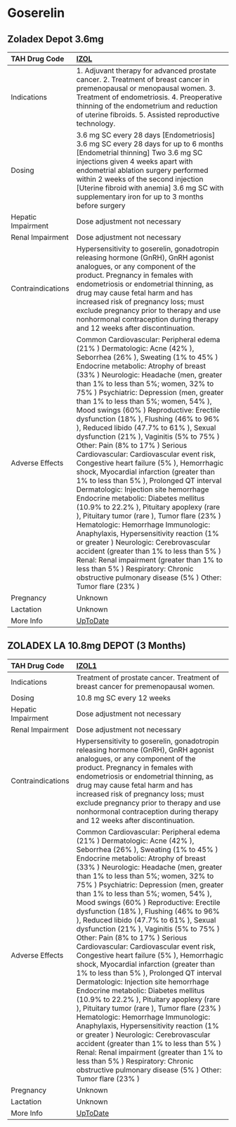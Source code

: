 # Goserelin

## Zoladex Depot 3.6mg

| TAH Drug Code      | [IZOL](https://www.tahsda.org.tw/drugs/hissearch.php?drug_code=IZOL)                                                                                                                                                                                                                                                                                                                                                                                                                                                                                                                                                                                                                                                                                                                                                                                                                                                                                                                                                                                                                                                                                                                                             |
|:-------------------|:-----------------------------------------------------------------------------------------------------------------------------------------------------------------------------------------------------------------------------------------------------------------------------------------------------------------------------------------------------------------------------------------------------------------------------------------------------------------------------------------------------------------------------------------------------------------------------------------------------------------------------------------------------------------------------------------------------------------------------------------------------------------------------------------------------------------------------------------------------------------------------------------------------------------------------------------------------------------------------------------------------------------------------------------------------------------------------------------------------------------------------------------------------------------------------------------------------------------|
| Indications        | 1. Adjuvant therapy for advanced prostate cancer. 2. Treatment of breast cancer in premenopausal or menopausal women. 3. Treatment of endometriosis. 4. Preoperative thinning of the endometrium and reduction of uterine fibroids. 5. Assisted reproductive technology.                                                                                                                                                                                                                                                                                                                                                                                                                                                                                                                                                                                                                                                                                                                                                                                                                                                                                                                                         |
| Dosing             | 3.6 mg SC every 28 days [Endometriosis] 3.6 mg SC every 28 days for up to 6 months [Endometrial thinning] Two 3.6 mg SC injections given 4 weeks apart with endometrial ablation surgery performed within 2 weeks of the second injection [Uterine fibroid with anemia] 3.6 mg SC with supplementary iron for up to 3 months before surgery                                                                                                                                                                                                                                                                                                                                                                                                                                                                                                                                                                                                                                                                                                                                                                                                                                                                      |
| Hepatic Impairment | Dose adjustment not necessary                                                                                                                                                                                                                                                                                                                                                                                                                                                                                                                                                                                                                                                                                                                                                                                                                                                                                                                                                                                                                                                                                                                                                                                    |
| Renal Impairment   | Dose adjustment not necessary                                                                                                                                                                                                                                                                                                                                                                                                                                                                                                                                                                                                                                                                                                                                                                                                                                                                                                                                                                                                                                                                                                                                                                                    |
| Contraindications  | Hypersensitivity to goserelin, gonadotropin releasing hormone (GnRH), GnRH agonist analogues, or any component of the product. Pregnancy in females with endometriosis or endometrial thinning, as drug may cause fetal harm and has increased risk of pregnancy loss; must exclude pregnancy prior to therapy and use nonhormonal contraception during therapy and 12 weeks after discontinuation.                                                                                                                                                                                                                                                                                                                                                                                                                                                                                                                                                                                                                                                                                                                                                                                                              |
| Adverse Effects    | Common Cardiovascular: Peripheral edema (21% ) Dermatologic: Acne (42% ), Seborrhea (26% ), Sweating (1% to 45% ) Endocrine metabolic: Atrophy of breast (33% ) Neurologic: Headache (men, greater than 1% to less than 5%; women, 32% to 75% ) Psychiatric: Depression (men, greater than 1% to less than 5%; women, 54% ), Mood swings (60% ) Reproductive: Erectile dysfunction (18% ), Flushing (46% to 96% ), Reduced libido (47.7% to 61% ), Sexual dysfunction (21% ), Vaginitis (5% to 75% ) Other: Pain (8% to 17% ) Serious Cardiovascular: Cardiovascular event risk, Congestive heart failure (5% ), Hemorrhagic shock, Myocardial infarction (greater than 1% to less than 5% ), Prolonged QT interval Dermatologic: Injection site hemorrhage Endocrine metabolic: Diabetes mellitus (10.9% to 22.2% ), Pituitary apoplexy (rare ), Pituitary tumor (rare ), Tumor flare (23% ) Hematologic: Hemorrhage Immunologic: Anaphylaxis, Hypersensitivity reaction (1% or greater ) Neurologic: Cerebrovascular accident (greater than 1% to less than 5% ) Renal: Renal impairment (greater than 1% to less than 5% ) Respiratory: Chronic obstructive pulmonary disease (5% ) Other: Tumor flare (23% ) |
| Pregnancy          | Unknown                                                                                                                                                                                                                                                                                                                                                                                                                                                                                                                                                                                                                                                                                                                                                                                                                                                                                                                                                                                                                                                                                                                                                                                                          |
| Lactation          | Unknown                                                                                                                                                                                                                                                                                                                                                                                                                                                                                                                                                                                                                                                                                                                                                                                                                                                                                                                                                                                                                                                                                                                                                                                                          |
| More Info          | [UpToDate](https://www.uptodate.com/contents/goserelin-drug-information)                                                                                                                                                                                                                                                                                                                                                                                                                                                                                                                                                                                                                                                                                                                                                                                                                                                                                                                                                                                                                                                                                                                                         |

## ZOLADEX LA 10.8mg DEPOT (3 Months)

| TAH Drug Code      | [IZOL1](https://www.tahsda.org.tw/drugs/hissearch.php?drug_code=IZOL1)                                                                                                                                                                                                                                                                                                                                                                                                                                                                                                                                                                                                                                                                                                                                                                                                                                                                                                                                                                                                                                                                                                                                           |
|:-------------------|:-----------------------------------------------------------------------------------------------------------------------------------------------------------------------------------------------------------------------------------------------------------------------------------------------------------------------------------------------------------------------------------------------------------------------------------------------------------------------------------------------------------------------------------------------------------------------------------------------------------------------------------------------------------------------------------------------------------------------------------------------------------------------------------------------------------------------------------------------------------------------------------------------------------------------------------------------------------------------------------------------------------------------------------------------------------------------------------------------------------------------------------------------------------------------------------------------------------------|
| Indications        | Treatment of prostate cancer. Treatment of breast cancer for premenopausal women.                                                                                                                                                                                                                                                                                                                                                                                                                                                                                                                                                                                                                                                                                                                                                                                                                                                                                                                                                                                                                                                                                                                                |
| Dosing             | 10.8 mg SC every 12 weeks                                                                                                                                                                                                                                                                                                                                                                                                                                                                                                                                                                                                                                                                                                                                                                                                                                                                                                                                                                                                                                                                                                                                                                                        |
| Hepatic Impairment | Dose adjustment not necessary                                                                                                                                                                                                                                                                                                                                                                                                                                                                                                                                                                                                                                                                                                                                                                                                                                                                                                                                                                                                                                                                                                                                                                                    |
| Renal Impairment   | Dose adjustment not necessary                                                                                                                                                                                                                                                                                                                                                                                                                                                                                                                                                                                                                                                                                                                                                                                                                                                                                                                                                                                                                                                                                                                                                                                    |
| Contraindications  | Hypersensitivity to goserelin, gonadotropin releasing hormone (GnRH), GnRH agonist analogues, or any component of the product. Pregnancy in females with endometriosis or endometrial thinning, as drug may cause fetal harm and has increased risk of pregnancy loss; must exclude pregnancy prior to therapy and use nonhormonal contraception during therapy and 12 weeks after discontinuation.                                                                                                                                                                                                                                                                                                                                                                                                                                                                                                                                                                                                                                                                                                                                                                                                              |
| Adverse Effects    | Common Cardiovascular: Peripheral edema (21% ) Dermatologic: Acne (42% ), Seborrhea (26% ), Sweating (1% to 45% ) Endocrine metabolic: Atrophy of breast (33% ) Neurologic: Headache (men, greater than 1% to less than 5%; women, 32% to 75% ) Psychiatric: Depression (men, greater than 1% to less than 5%; women, 54% ), Mood swings (60% ) Reproductive: Erectile dysfunction (18% ), Flushing (46% to 96% ), Reduced libido (47.7% to 61% ), Sexual dysfunction (21% ), Vaginitis (5% to 75% ) Other: Pain (8% to 17% ) Serious Cardiovascular: Cardiovascular event risk, Congestive heart failure (5% ), Hemorrhagic shock, Myocardial infarction (greater than 1% to less than 5% ), Prolonged QT interval Dermatologic: Injection site hemorrhage Endocrine metabolic: Diabetes mellitus (10.9% to 22.2% ), Pituitary apoplexy (rare ), Pituitary tumor (rare ), Tumor flare (23% ) Hematologic: Hemorrhage Immunologic: Anaphylaxis, Hypersensitivity reaction (1% or greater ) Neurologic: Cerebrovascular accident (greater than 1% to less than 5% ) Renal: Renal impairment (greater than 1% to less than 5% ) Respiratory: Chronic obstructive pulmonary disease (5% ) Other: Tumor flare (23% ) |
| Pregnancy          | Unknown                                                                                                                                                                                                                                                                                                                                                                                                                                                                                                                                                                                                                                                                                                                                                                                                                                                                                                                                                                                                                                                                                                                                                                                                          |
| Lactation          | Unknown                                                                                                                                                                                                                                                                                                                                                                                                                                                                                                                                                                                                                                                                                                                                                                                                                                                                                                                                                                                                                                                                                                                                                                                                          |
| More Info          | [UpToDate](https://www.uptodate.com/contents/goserelin-drug-information)                                                                                                                                                                                                                                                                                                                                                                                                                                                                                                                                                                                                                                                                                                                                                                                                                                                                                                                                                                                                                                                                                                                                         |

